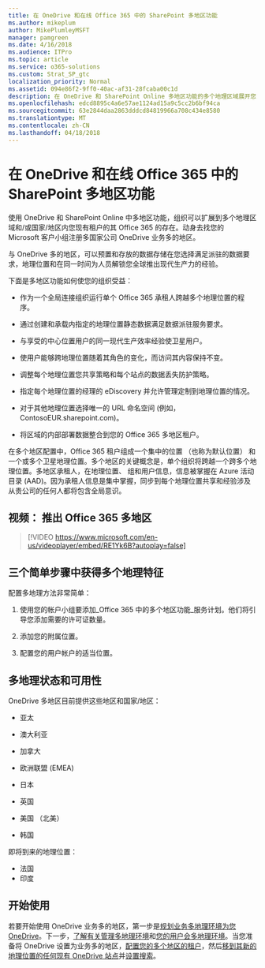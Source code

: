 ```yaml
---
title: 在 OneDrive 和在线 Office 365 中的 SharePoint 多地区功能
ms.author: mikeplum
author: MikePlumleyMSFT
manager: pamgreen
ms.date: 4/16/2018
ms.audience: ITPro
ms.topic: article
ms.service: o365-solutions
ms.custom: Strat_SP_gtc
localization_priority: Normal
ms.assetid: 094e86f2-9ff0-40ac-af31-28fcaba00c1d
description: 在 OneDrive 和 SharePoint Online 多地区功能的多个地理区域展开您 Office 365 的状态。
ms.openlocfilehash: edcd8895c4a6e57ae1124ad15a9c5cc2b6bf94ca
ms.sourcegitcommit: 63e2844daa2863dddcd84819966a708c434e8580
ms.translationtype: MT
ms.contentlocale: zh-CN
ms.lasthandoff: 04/18/2018
---
```

# <a name="multi-geo-capabilities-in-onedrive-and-sharepoint-online-in-office-365"></a>在 OneDrive 和在线 Office 365 中的 SharePoint 多地区功能

使用 OneDrive 和 SharePoint Online 中多地区功能，组织可以扩展到多个地理区域和/或国家/地区内您现有租户的其 Office 365 的存在。动身去找您的 Microsoft 客户小组注册多国家公司 OneDrive 业务多的地区。
  
与 OneDrive 多的地区，可以预置和存放的数据存储在您选择满足派驻的数据要求，地理位置和在同一时间为人员解锁您全球推出现代生产力的经验。
  
下面是多地区功能如何使您的组织受益：
  
- 作为一个全局连接组织运行单个 Office 365 承租人跨越多个地理位置的程序。
    
- 通过创建和承载内指定的地理位置静态数据满足数据派驻服务要求。
    
- 与享受的中心位置用户的同一现代生产效率经验使卫星用户。
    
- 使用户能够跨地理位置随着其角色的变化，而访问其内容保持不变。
    
- 调整每个地理位置您共享策略和每个站点的数据丢失防护策略。
    
- 指定每个地理位置的经理的 eDiscovery 并允许管理定制到地理位置的情况。
    
- 对于其他地理位置选择唯一的 URL 命名空间 (例如，ContosoEUR.sharepoint.com)。
    
- 将区域的内部部署数据整合到您的 Office 365 多地区租户。
    
在多个地区配置中，Office 365 租户组成一个集中的位置 （也称为默认位置） 和一个或多个卫星地理位置。多个地区的关键概念是，单个组织将跨越一个跨多个地理位置。多地区承租人，在地理位置、 组和用户信息，信息被掌握在 Azure 活动目录 (AAD)。因为承租人信息是集中掌握，同步到每个地理位置共享和经验涉及从贵公司的任何人都将包含全局意识。

## <a name="video-introducing-office-365-multi-geo"></a>视频： 推出 Office 365 多地区

> [!VIDEO https://www.microsoft.com/en-us/videoplayer/embed/RE1Yk6B?autoplay=false]
  
## <a name="get-multi-geo-features-in-three-simple-steps"></a>三个简单步骤中获得多个地理特征

配置多地理方法非常简单：
  
1. 使用您的帐户小组要添加_Office 365 中的多个地区功能_服务计划。他们将引导您添加需要的许可证数量。
    
2. 添加您的附属位置。
    
3. 配置您的用户帐户的适当位置。
    
## <a name="multi-geo-status-and-availability"></a>多地理状态和可用性

OneDrive 多地区目前提供这些地区和国家/地区：
  
- 亚太
    
- 澳大利亚
    
- 加拿大
    
- 欧洲联盟 (EMEA)
    
- 日本
    
- 英国
    
- 美国 （北美）
    
- 韩国
      
即将到来的地理位置：
  
- 法国
- 印度
    
## <a name="getting-started"></a>开始使用

若要开始使用 OneDrive 业务多的地区，第一步是[规划业务多地理环境为您 OneDrive](plan-for-multi-geo.md)。下一步，[了解有关管理多地理环境](administering-a-multi-geo-environment.md)和[您的用户会多地理环境](multi-geo-user-experience.md)。当您准备将 OneDrive 设置为业务多的地区，[配置您的多个地区的租户](multi-geo-tenant-configuration.md)，然后[移到其新的地理位置的任何现有 OneDrive 站点](move-onedrive-between-geo-locations.md)并[设置搜索](configure-search-for-multi-geo.md)。
